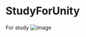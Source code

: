 # StudyForUnity
For study
![image](https://github.com/LilBR01/StudyFrameworkForUnity/blob/master/1677170747254.jpg)
